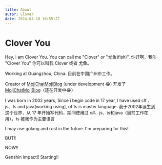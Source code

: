 ```yaml
---
title: About
autor: Clover
date: 2024-04-10 16:55:27
---
```


# Clover You

Hey, I am Clover You. You can call me "Clover" or "尤鱼(fish)".
你好啊，我叫 "Clover You" 你可以叫我 Clover 或者 尤鱼。

Working at Guangzhou, China.
目前在中国广州市工作。

Creator of [MojiChat](https://github.com/moji-open-source/MojiChat)[MojiBlog](https://github.com/moji-open-source/moji-blog) (under development 😂)
开发了 [MojiChat](https://github.com/moji-open-source/MojiChat)[MojiBlog](https://github.com/moji-open-source/moji-blog)（还在开发中😂）

I was born in 2002 years, Since i begin code in 17 year, I have used c# 、js、ts and java(working using), of ts is master language.
我于2002年诞生到这个世界，从 17 年开始写代码，期间使用过 c#、js、ts和java（目前工作在用），ts 被我作为主要语言

I may use golang and rust in the future. I'm preparing for this!

BUT!!

NOW!!

Genshin Impact!! Starting!!
